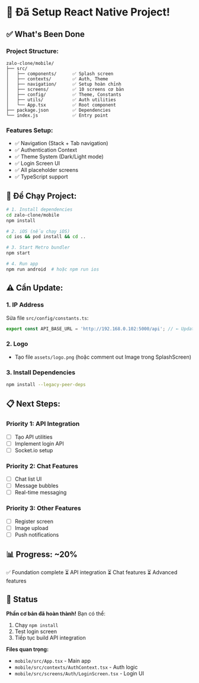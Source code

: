 # 🎉 Đã Setup React Native Project!

## ✅ What's Been Done

### Project Structure:
```
zalo-clone/mobile/
├── src/
│   ├── components/      ✅ Splash screen
│   ├── contexts/        ✅ Auth, Theme
│   ├── navigation/      ✅ Setup hoàn chỉnh
│   ├── screens/         ✅ 10 screens cơ bản
│   ├── config/          ✅ Theme, Constants
│   ├── utils/           ✅ Auth utilities
│   └── App.tsx          ✅ Root component
├── package.json         ✅ Dependencies
└── index.js             ✅ Entry point
```

### Features Setup:
- ✅ Navigation (Stack + Tab navigation)
- ✅ Authentication Context
- ✅ Theme System (Dark/Light mode)
- ✅ Login Screen UI
- ✅ All placeholder screens
- ✅ TypeScript support

## 🚀 Để Chạy Project:

```bash
# 1. Install dependencies
cd zalo-clone/mobile
npm install

# 2. iOS (nếu chạy iOS)
cd ios && pod install && cd ..

# 3. Start Metro bundler
npm start

# 4. Run app
npm run android  # hoặc npm run ios
```

## ⚠️ Cần Update:

### 1. IP Address
Sửa file `src/config/constants.ts`:
```typescript
export const API_BASE_URL = 'http://192.168.0.102:5000/api'; // ← Update IP
```

### 2. Logo
- Tạo file `assets/logo.png` (hoặc comment out Image trong SplashScreen)

### 3. Install Dependencies
```bash
npm install --legacy-peer-deps
```

## 📋 Next Steps:

### Priority 1: API Integration
- [ ] Tạo API utilities
- [ ] Implement login API
- [ ] Socket.io setup

### Priority 2: Chat Features
- [ ] Chat list UI
- [ ] Message bubbles
- [ ] Real-time messaging

### Priority 3: Other Features
- [ ] Register screen
- [ ] Image upload
- [ ] Push notifications

## 📊 Progress: ~20%

✅ Foundation complete
⏳ API integration
⏳ Chat features
⏳ Advanced features

## 🎯 Status

**Phần cơ bản đã hoàn thành!** Bạn có thể:
1. Chạy `npm install`
2. Test login screen
3. Tiếp tục build API integration

**Files quan trọng:**
- `mobile/src/App.tsx` - Main app
- `mobile/src/contexts/AuthContext.tsx` - Auth logic
- `mobile/src/screens/Auth/LoginScreen.tsx` - Login UI

